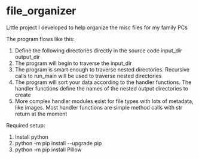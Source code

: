 # file_organizer
Little project I developed to help organize the misc files for my family PCs

The program flows like this:
1. Define the following directories directly in the source code
    input_dir
    output_dir
2. The program will begin to traverse the input_dir
3. The program is smart enough to traverse nested directories. Recursive calls to run_main will be used to traverse nested directories
4. The program will sort your data according to the handler functions. The handler functions define the names of the nested output directories to create
5. More complex handler modules exist for file types with lots of metadata, like images. Most handler functions are simple method calls with str return at the moment

Required setup:
1. Install python
2. python -m pip install --upgrade pip
3. python -m pip install Pillow
